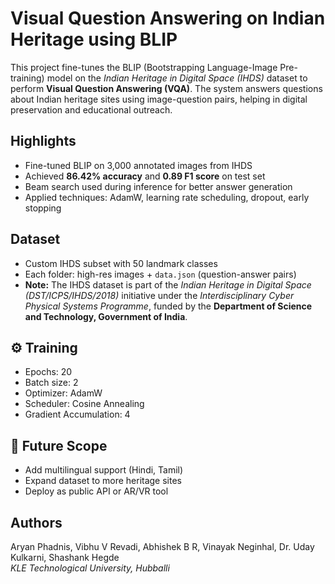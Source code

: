 ﻿# Visual Question Answering on Indian Heritage using BLIP

This project fine-tunes the BLIP (Bootstrapping Language-Image Pre-training) model on the _Indian Heritage in Digital Space (IHDS)_ dataset to perform **Visual Question Answering (VQA)**. The system answers questions about Indian heritage sites using image-question pairs, helping in digital preservation and educational outreach.

## Highlights

- Fine-tuned BLIP on 3,000 annotated images from IHDS
- Achieved **86.42% accuracy** and **0.89 F1 score** on test set
- Beam search used during inference for better answer generation
- Applied techniques: AdamW, learning rate scheduling, dropout, early stopping

## Dataset

- Custom IHDS subset with 50 landmark classes
- Each folder: high-res images + `data.json` (question-answer pairs)
- **Note:** The IHDS dataset is part of the *Indian Heritage in Digital Space (DST/ICPS/IHDS/2018)* initiative under the *Interdisciplinary Cyber Physical Systems Programme*, funded by the **Department of Science and Technology, Government of India**.


## ⚙️ Training

- Epochs: 20
- Batch size: 2
- Optimizer: AdamW
- Scheduler: Cosine Annealing
- Gradient Accumulation: 4

## 🏁 Future Scope

- Add multilingual support (Hindi, Tamil)
- Expand dataset to more heritage sites
- Deploy as public API or AR/VR tool

##  Authors

Aryan Phadnis, Vibhu V Revadi, Abhishek B R, Vinayak Neginhal, Dr. Uday Kulkarni, Shashank Hegde  
_KLE Technological University, Hubballi_
